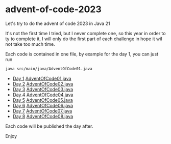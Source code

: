 # advent-of-code-2023
Let's try to do the advent of code 2023 in Java 21

It's not the first time I tried, but I never complete one, so this year in order to ty to complete it,
I will only do the first part of each challenge in hope it wil not take too much time.

Each code is contained in one file, by example for the day 1, you can just run
```bash
java src/main/java/AdventOfCode01.java
```

- [Day 1](https://adventofcode.com/2023/day/1) [AdventOfCode01.java](src/main/java/AdventOfCode01.java)
- [Day 2](https://adventofcode.com/2023/day/2) [AdventOfCode02.java](src/main/java/AdventOfCode02.java)
- [Day 3](https://adventofcode.com/2023/day/3) [AdventOfCode03.java](src/main/java/AdventOfCode03.java)
- [Day 4](https://adventofcode.com/2023/day/4) [AdventOfCode04.java](src/main/java/AdventOfCode04.java)
- [Day 5](https://adventofcode.com/2023/day/5) [AdventOfCode05.java](src/main/java/AdventOfCode05.java)
- [Day 6](https://adventofcode.com/2023/day/6) [AdventOfCode06.java](src/main/java/AdventOfCode06.java)
- [Day 7](https://adventofcode.com/2023/day/7) [AdventOfCode07.java](src/main/java/AdventOfCode07.java)
- [Day 8](https://adventofcode.com/2023/day/8) [AdventOfCode08.java](src/main/java/AdventOfCode08.java)

Each code will be published the day after.

Enjoy

